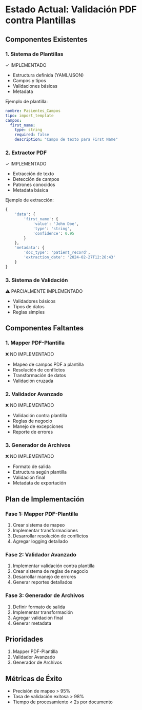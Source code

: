 # Estado Actual: Validación PDF contra Plantillas

## Componentes Existentes

### 1. Sistema de Plantillas
✓ IMPLEMENTADO
- Estructura definida (YAML/JSON)
- Campos y tipos
- Validaciones básicas
- Metadata

Ejemplo de plantilla:
```yaml
nombre: Pasientes_Campos
tipo: import_template
campos:
  first_name:
    type: string
    required: false
    description: "Campo de texto para First Name"
```

### 2. Extractor PDF
✓ IMPLEMENTADO
- Extracción de texto
- Detección de campos
- Patrones conocidos
- Metadata básica

Ejemplo de extracción:
```python
{
    'data': {
        'first_name': {
            'value': 'John Doe',
            'type': 'string',
            'confidence': 0.95
        }
    },
    'metadata': {
        'doc_type': 'patient_record',
        'extraction_date': '2024-02-27T12:26:43'
    }
}
```

### 3. Sistema de Validación
⚠️ PARCIALMENTE IMPLEMENTADO
- Validadores básicos
- Tipos de datos
- Reglas simples

## Componentes Faltantes

### 1. Mapper PDF-Plantilla
❌ NO IMPLEMENTADO
- Mapeo de campos PDF a plantilla
- Resolución de conflictos
- Transformación de datos
- Validación cruzada

### 2. Validador Avanzado
❌ NO IMPLEMENTADO
- Validación contra plantilla
- Reglas de negocio
- Manejo de excepciones
- Reporte de errores

### 3. Generador de Archivos
❌ NO IMPLEMENTADO
- Formato de salida
- Estructura según plantilla
- Validación final
- Metadata de exportación

## Plan de Implementación

### Fase 1: Mapper PDF-Plantilla
1. Crear sistema de mapeo
2. Implementar transformaciones
3. Desarrollar resolución de conflictos
4. Agregar logging detallado

### Fase 2: Validador Avanzado
1. Implementar validación contra plantilla
2. Crear sistema de reglas de negocio
3. Desarrollar manejo de errores
4. Generar reportes detallados

### Fase 3: Generador de Archivos
1. Definir formato de salida
2. Implementar transformación
3. Agregar validación final
4. Generar metadata

## Prioridades
1. Mapper PDF-Plantilla
2. Validador Avanzado
3. Generador de Archivos

## Métricas de Éxito
- Precisión de mapeo > 95%
- Tasa de validación exitosa > 98%
- Tiempo de procesamiento < 2s por documento
